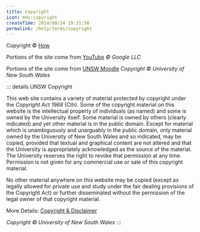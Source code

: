 ```yaml
---
title: Copyright
icon: mdi:copyright
createTime: 2024/08/24 19:31:50
permalink: /help/terms/copyright
---
```


Copyright © [How](https://www.bigtomcat.com/)


Portions of the site come from [YouTube](https://www.youtube.com/howyoutubeworks/policies/copyright/) _© Google LLC_

Portions of the site come from [UNSW Moodle](https://www.unsw.edu.au/copyright-disclaimer) _Copyright © University of New South Wales_

::: details UNSW Copyright

This web site contains a variety of material protected by copyright under the *Copyright Act 1968* (Cth). Some of the copyright material on this website is the intellectual property of individuals (as named) and some is owned by the University itself. Some material is owned by others (clearly indicated) and yet other material is in the public domain. Except for material which is unambiguously and unarguably in the public domain, only material owned by the University of New South Wales and so indicated, may be copied, provided that textual and graphical content are not altered and that the University is appropriately acknowledged as the source of the material. The University reserves the right to revoke that permission at any time. Permission is not given for any commercial use or sale of this copyright material.

No other material anywhere on this website may be copied (except as legally allowed for private use and study under the fair dealing provisions of the Copyright Act) or further disseminated without the permission of the legal owner of that copyright material.

More Details: [Copyright & Disclaimer](https://www.unsw.edu.au/copyright-disclaimer)

_Copyright © University of New South Wales_
:::
